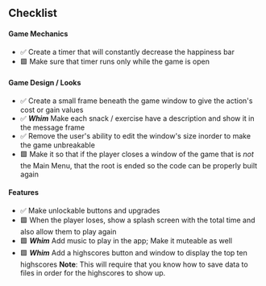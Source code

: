 ## Checklist


#### Game Mechanics

- ✅ Create a timer that will constantly decrease the happiness bar
- 🟩 Make sure that timer runs only while the game is open

#### Game Design / Looks

- ✅ Create a small frame beneath the game window to give the action's cost or gain values
- ✅ ***Whim*** Make each snack / exercise have a description and show it in the message frame
- ✅ Remove the user's ability to edit the window's size inorder to make the game unbreakable
- 🟩 Make it so that if the player closes a window of the game that is *not* the Main Menu, that the root is ended so the code can be properly built again

#### Features

- ✅ Make unlockable buttons and upgrades
- 🟩 When the player loses, show a splash screen with the total time and also allow them to play again
- 🟩 ***Whim*** Add music to play in the app; Make it muteable as well
- 🟩 ***Whim*** Add a highscores button and window to display the top ten highscores **Note**: This will require that you know how to save data to files in order for the highscores to show up.

